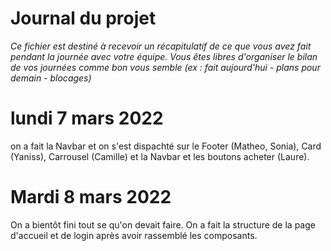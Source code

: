 # Journal du projet

*Ce fichier est destiné à recevoir un récapitulatif de ce que vous avez fait pendant la journée avec votre équipe. Vous êtes libres d'organiser le bilan de vos journées comme bon vous semble (ex : fait aujourd'hui - plans pour demain - blocages)*

# lundi 7 mars 2022
on a fait la Navbar et on s'est dispachté sur le Footer (Matheo, Sonia), Card (Yaniss), Carrousel (Camille) et la Navbar et les boutons acheter (Laure).

# Mardi 8 mars 2022
On a bientôt fini tout se qu'on devait faire. On a fait la structure de la page d'accueil et de login après avoir rassemblé les composants. 
